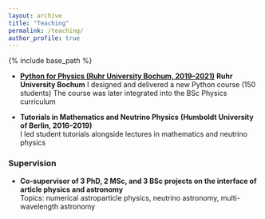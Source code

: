```yaml
---
layout: archive
title: "Teaching"
permalink: /teaching/
author_profile: true
---
```


{% include base_path %}

- [**Python for Physics (Ruhr University Bochum, 2019–2021)**](https://github.com/airub-multimessenger/py4phys-2022/tree/main)
  **Ruhr University Bochum**
  I designed and delivered a new Python course (150 students)
  The course was later integrated into the BSc Physics curriculum

- **Tutorials in Mathematics and Neutrino Physics**
  **(Humboldt University of Berlin, 2016–2019)**  
  I led student tutorials alongside lectures in mathematics and neutrino physics

### Supervision

- **Co-supervisor of 3 PhD, 2 MSc, and 3 BSc projects on the interface of article physics and astronomy**  
  Topics: numerical astroparticle physics, neutrino astronomy, multi-wavelength astronomy 
